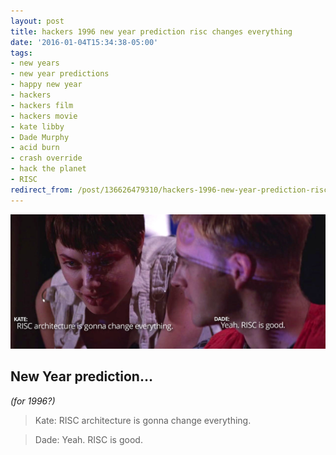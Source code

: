 ```yaml
---
layout: post
title: hackers 1996 new year prediction risc changes everything
date: '2016-01-04T15:34:38-05:00'
tags:
- new years
- new year predictions
- happy new year
- hackers
- hackers film
- hackers movie
- kate libby
- Dade Murphy
- acid burn
- crash override
- hack the planet
- RISC
redirect_from: /post/136626479310/hackers-1996-new-year-prediction-risc-changes-everything
---
```

 ![](/images/tumblr_o0g3tqIbrU1tqzrm7o1_1280.jpg)  

## New Year prediction…

_(for 1996?)_

> Kate: RISC architecture is gonna change everything.

> Dade: Yeah. RISC is good.

